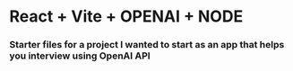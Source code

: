 # React + Vite + OPENAI + NODE

### Starter files for a project I wanted to start as an app that helps you interview using OpenAI API
